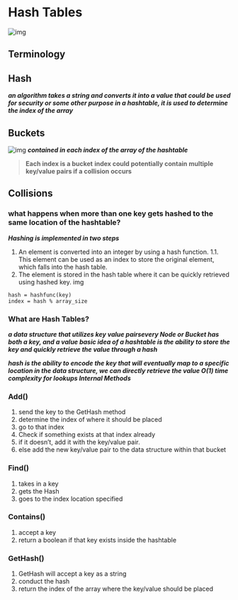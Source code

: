 # Hash Tables
![img](https://i.imgur.com/2ON8Kt5.jpeg)

## Terminology

## Hash

***an algorithm takes a string and converts it into a value that could be used for security or some other purpose in a hashtable, it is used to determine the index of the array*** 

## Buckets
![img](https://media.geeksforgeeks.org/wp-content/cdn-uploads/implementing-own-hash-table.png)
***contained in each index of the array of the hashtable***

> **Each index is a bucket**
>**index could potentially contain multiple key/value pairs if a collision occurs**


## Collisions

### what happens when more than one key gets hashed to the same location of the hashtable? 

***Hashing is implemented in two steps***
1. An element is converted into an integer by using a hash function.
1.1.   This element can be used as an index to store the original element, which falls into the hash table.
2. The element is stored in the hash table where it can be quickly retrieved using hashed key.
img
```
hash = hashfunc(key)
index = hash % array_size
```

### What are Hash Tables? 

***a data structure that utilizes key value pairsevery Node or Bucket has both a key, and a value basic idea of a hashtable is the ability to store the key and quickly retrieve the value through a hash***

***hash is the ability to encode the key that will eventually map to a specific location in the data structure, we can directly retrieve the value O(1) time complexity for lookups Internal Methods***


### Add()

1. send the key to the GetHash method
2. determine the index of where it should be placed
3. go to that index
4. Check if something exists at that index already
5. if it doesn’t, add it with the key/value pair.
6. else add the new key/value pair to the data structure within that bucket

### Find()
1. takes in a key
2. gets the Hash
3. goes to the index location specified

### Contains()
1. accept a key
2. return a boolean if that key exists inside the hashtable

### GetHash()
1. GetHash will accept a key as a string
2. conduct the hash
3. return the index of the array where the key/value should be placed